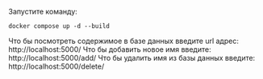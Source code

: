 Запустите команду:
```shell
docker compose up -d --build
```
Что бы посмотреть содержимое в базе данных введите
url адрес: http://localhost:5000/
Что бы добавить новое имя введите: 
http://localhost:5000/add/<Name>
Что бы удалить имя из базы данных введите:
http://localhost:5000/delete/<id>


